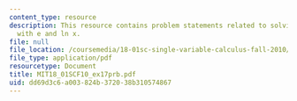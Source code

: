 ```yaml
---
content_type: resource
description: This resource contains problem statements related to solving equations
  with e and ln x.
file: null
file_location: /coursemedia/18-01sc-single-variable-calculus-fall-2010/dd69d3c6a003824b372038b310574867_MIT18_01SCF10_ex17prb.pdf
file_type: application/pdf
resourcetype: Document
title: MIT18_01SCF10_ex17prb.pdf
uid: dd69d3c6-a003-824b-3720-38b310574867
---
```

